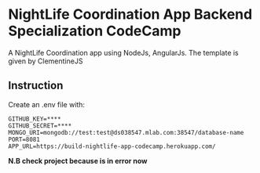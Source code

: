 # NightLife Coordination App Backend Specialization CodeCamp

A NightLife Coordination app using NodeJs, AngularJs. The template is given by ClementineJS

## Instruction

Create an .env file with:

```
GITHUB_KEY=****
GITHUB_SECRET=****
MONGO_URI=mongodb://test:test@ds038547.mlab.com:38547/database-name
PORT=8081
APP_URL=https://build-nightlife-app-codecamp.herokuapp.com/
```

**N.B check project because is in error now**
